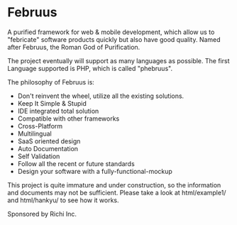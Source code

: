 Februus
=======

A purified framework for web &amp; mobile development, which allow us to "febricate" software products quickly but also have good quality. Named after Februus, the Roman God of Purification.

The project eventually will support as many languages as possible. The first Language supported is PHP, which is called "phebruus".

The philosophy of Februus is:
* Don't reinvent the wheel, utilize all the existing solutions.
* Keep It Simple & Stupid
* IDE integrated total solution
* Compatible with other frameworks
* Cross-Platform
* Multilingual
* SaaS oriented design
* Auto Documentation
* Self Validation
* Follow all the recent or future standards
* Design your software with a fully-functional-mockup

This project is quite immature and under construction, so the information and documents may not be sufficient. Please take a look at html/example1/ and html/hankyu/ to see how it works.

Sponsored by Richi Inc.
